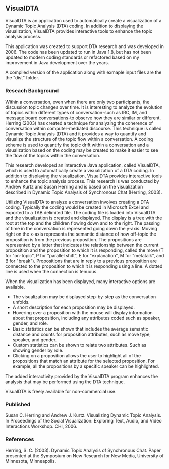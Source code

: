 ## VisualDTA

VisualDTA is an application used to automatically create a visualization of a Dynamic Topic Analysis (DTA) coding. In addition to displaying the visualization, VisualDTA provides interactive tools to enhance the topic analysis process. 

This application was created to support DTA research and was developed in 2006.  The code has been updated to run in Java 1.8, but has not been updated to modern coding standards or refactored based on my improvement in Java development over the years. 

A compiled version of the application along with exmaple input files are the the "dist" folder.

### Reseach Background
Within a conversation, even when there are only two participants, the discussion topic changes over time. It is interesting to analyze the evolution of topics within different types of conversation-such as IRC, IM, and message board conversations-to observe how they are similar or different. Herring (2003) has created a technique for analyzing the coherence of conversation within computer-mediated discourse. This technique is called Dynamic Topic Analysis (DTA) and it provides a way to quantify and visualize the structure of the topic flow within a conversation. A coding scheme is used to quantify the topic drift within a conversation and a visualization based on the coding may be created to make it easier to see the flow of the topics within the conversation.

This research developed an interactive Java application, called VisualDTA, which is used to automatically create a visualization of a DTA coding. In addition to displaying the visualization, VisualDTA provides interactive tools to enhance the topic analysis process. This research is was conducted by Andrew Kurtz and Susan Herring and is based on the visualization described in Dynamic Topic Analysis of Synchronous Chat (Herring, 2003).

Utilizing VisualDTA to analyze a conversation involves creating a DTA coding. Typically the coding would be created in Microsoft Excel and exported to a TAB delimited file. The coding file is loaded into VisualDTA and the visualization is created and displayed. The display is a tree with the root at the top and the children flowing down and to the right. The passing of time in the conversation is represented going down the y-axis. Moving right on the x-axis represents the semantic distance of how off-topic the proposition is from the previous proposition. The propositions are represented by a letter that indicates the relationship between the current proposition and the proposition to which it is responding, called the move (T for "on-topic", P for "parallel shift", E for "explanation", M for "metatalk", and B for "break"). Propositions that are in reply to a previous proposition are connected to the proposition to which it is responding using a line. A dotted line is used when the connection is tenuous.

When the visualization has been displayed, many interactive options are available.

* The visualization may be displayed step-by-step as the conversation unfolds.
* A short description for each proposition may be displayed.
* Hovering over a proposition with the mouse will display information about that proposition, including any attributes coded such as speaker, gender, and role.
* Basic statistics can be shown that includes the average semantic distance and counts for proposition attributes, such as move type, speaker, and gender.
* Custom statistics can be shown to relate two attributes. Such as showing gender by role.
* Clicking on a proposition allows the user to highlight all of the propositions that match an attribute for the selected proposition. For example, all the propositions by a specific speaker can be highlighted.

The added interactivity provided by the VisualDTA program enhances the analysis that may be performed using the DTA technique.

VisualDTA is freely available for non-commercial use. 

### Published

Susan C. Herring and Andrew J. Kurtz. Visualizing Dynamic Topic Analysis. In Proceedings of the Social Visualization: Exploring Text, Audio, and Video Interactions Workshop. CHI, 2006.

### References

Herring, S. C. (2003). Dynamic Topic Analysis of Synchronous Chat. Paper presented at the Symposium on New Research for New Media, University of Minnesota, Minneapolis.
